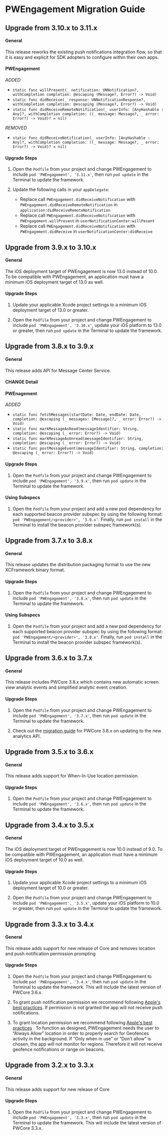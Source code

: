 # PWEngagement Migration Guide

## Upgrade from 3.10.x to 3.11.x

#### General

This release reworks the existing push notifications integration flow, so that it is easy and explicit for SDK adopters to configure within their own apps.

#### PWEngagement

*ADDED*

* `static func willPresent(_ notification: UNNotification?, withCompletion completion: @escaping (Message?, Error?) -> Void)`
* `static func didReceive(_ response: UNNotificationResponse?, withCompletion completion: @escaping (Message?, Error?) -> Void)`
* `static func didReceiveRemoteNotification(_ userInfo: [AnyHashable : Any]?, withCompletion completion: ((_ message: Message?, _ error: Error?) -> Void)? = nil)` 

*REMOVED*

* `static func didReceiveNotification(_ userInfo: [AnyHashable : Any]?, withCompletion completion: ((_ message: Message?, _ error: Error?) -> Void)? = nil)`

#### Upgrade Steps

1. Open the `Podfile` from your project and change PWEngagement to include `pod 'PWEngagement', '3.11.x'`,  then run `pod update` in the Terminal to update the framework.

2. Update the following calls in your `appDelegate`:
    - Replace call `PWEngagement.didReceiveNotification` with `PWEngagement.didReceiveRemoteNotification` in `application:didReceiveRemoteNotification`
    - Replace call `PWEngagement.didReceiveNotification` with `PWEngagement.willPresent` in `userNotificationCenter:willPesent`
    - Replace call `PWEngagement.didReceiveNotification` with `PWEngagement.didReceive` in `userNotificationCenter:didReceive`

## Upgrade from 3.9.x to 3.10.x

#### General

The iOS deployment target of PWEngagement is now 13.0 instead of 10.0. To be compatible with PWEngagement, an application must have a minimum iOS deployment target of 13.0 as well.

#### Upgrade Steps

1. Update your applicable Xcode project settings to a minimum iOS deployment target of 13.0 or greater.

2. Open the `Podfile` from your project and change PWEngagement to include `pod 'PWEngagement', '3.10.x'`, update your iOS platform to 13.0 or greater, then run `pod update` in the Terminal to update the framework.

## Upgrade from 3.8.x to 3.9.x

#### General

This release adds API for Message Center Service.

#### CHANGE Detail

#### PWEnagement

*ADDED*

* `static func fetchMessages(startDate: Date, endDate: Date, completion: @escaping (_ messages: [Message]?, _ error: Error?) -> Void)`
* `static func markMessageAsRead(messageIdentifier: String, completion: @escaping (_ error: Error?) -> Void)` 
* `static func markMessageAsUnread(messageIdentifier: String, completion: @escaping (_ error: Error?) -> Void)`
* `static func postMessageEvent(messageIdentifier: String, completion: @escaping (_ error: Error?) -> Void)`

#### Upgrade Steps

1. Open the `Podfile` from your project and change PWEngagement to include `pod 'PWEngagement', '3.9.x'`, then run `pod update` in the Terminal to update the framework.

#### Using Subspecs

1. Open the `Podfile` from your project and add a new pod dependency for each supported beacon provider subspec by using the following format:  `pod 'PWEngagement/<provider>', '3.9.x'`. Finally, run `pod install` in the Terminal to install the beacon provider subspec framework(s).

## Upgrade from 3.7.x to 3.8.x

#### General

This release updates the distribution packaging format to use the new XCFramework binary format.

#### Upgrade Steps

1. Open the `Podfile` from your project and change PWEngagement to include `pod 'PWEngagement', '3.8.x'`, then run `pod update` in the Terminal to update the framework.

#### Using Subspecs

1. Open the `Podfile` from your project and add a new pod dependency for each supported beacon provider subspec by using the following format:  `pod 'PWEngagement/<provider>', '3.8.x'`. Finally, run `pod install` in the Terminal to install the beacon provider subspec framework(s).

## Upgrade from 3.6.x to 3.7.x

#### General

This release includes PWCore 3.8.x which contains new automatic screen view analytic events and simplified analytic event creation.

#### Upgrade Steps

1. Open the `Podfile` from your project and change PWEngagement to include `pod 'PWEngagement', '3.7.x'`, then run `pod update` in the Terminal to update the framework.

2. Check out the [migration guide](https://github.com/phunware/maas-core-ios-sdk/blob/master/MIGRATION.md) for PWCore 3.8.x on updating to the new analytics API.

## Upgrade from 3.5.x to 3.6.x

#### General

This release adds support for When-In-Use location permission.

#### Upgrade Steps

1. Open the `Podfile` from your project and change PWEngagement to include `pod 'PWEngagement', '3.6.x'`, then run `pod update` in the Terminal to update the framework.

## Upgrade from 3.4.x to 3.5.x

#### General

The iOS deployment target of PWEngagement is now 10.0 instead of 9.0. To be compatible with PWEngagement, an application must have a minimum iOS deployment target of 10.0 as well.

#### Upgrade Steps

1. Update your applicable Xcode project settings to a minimum iOS deployment target of 10.0 or greater.

2. Open the `Podfile` from your project and change PWEngagement to include `pod 'PWEngagement', '3.5.x'`, update your iOS platform to 10.0 or greater, then run `pod update` in the Terminal to update the framework.

## Upgrade from 3.3.x to 3.4.x

#### General

This release adds support for new release of Core and removes location and push notification permission prompting

#### Upgrade Steps

1. Open the `Podfile` from your project and change PWEngagement to include `pod 'PWEngagement', '3.4.x'`, then run `pod update` in the Terminal to update the framework. This will include the latest version of PWCore 3.6.x.

2. To grant push notification permission we recommend following [Apple's best practices](https://developer.apple.com/library/content/documentation/NetworkingInternet/Conceptual/RemoteNotificationsPG/SupportingNotificationsinYourApp.html). If permission is not granted the app will not receive push notifications.

3. To grant location permission we recommend following [Apple's best practices](https://developer.apple.com/documentation/corelocation/choosing_the_authorization_level_for_location_services/requesting_always_authorization?language=objc) . To function as designed, PWEngagement needs the user to “Always Allow” location in order to properly search for Geofences activity in the background.  If “Only when in use” or “Don’t allow” is chosen, the app will not monitor for regions. Therefore it will not receive geofence notifications or range on beacons.

## Upgrade from 3.2.x to 3.3.x

#### General

This release adds support for new release of Core

#### Upgrade Steps

1. Open the `Podfile` from your project and change PWEngagement to include `pod 'PWEngagement', '3.3.x'`, then run `pod update` in the Terminal to update the framework. This will include the latest version of PWCore 3.3.x.
